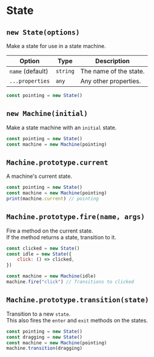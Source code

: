 # State

## `new State(options)`

Make a state for use in a state machine.

| Option           | Type     | Description            |
| ---------------- | -------- | ---------------------- |
| `name` (default) | `string` | The name of the state. |
| `...properties`  | `any`    | Any other properties.  |

```js
const pointing = new State()
```

## `new Machine(initial)`

Make a state machine with an `initial` state.

```js
const pointing = new State()
const machine = new Machine(pointing)
```

## `Machine.prototype.current`

A machine's current state.

```js
const pointing = new State()
const machine = new Machine(pointing)
print(machine.current) // pointing
```

## `Machine.prototype.fire(name, args)`

Fire a method on the current state.<br>
If the method returns a state, transition to it.

```js
const clicked = new State()
const idle = new State({
	click: () => clicked,
})

const machine = new Machine(idle)
machine.fire("click") // Transitions to clicked
```

## `Machine.prototype.transition(state)`

Transition to a new `state`.<br>
This also fires the `enter` and `exit` methods on the states.

```js
const pointing = new State()
const dragging = new State()
const machine = new Machine(pointing)
machine.transition(dragging)
```
